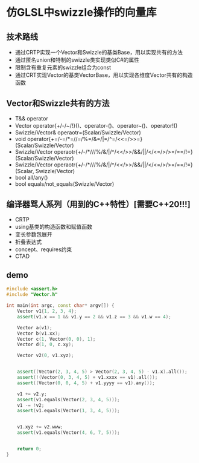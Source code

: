 # 仿GLSL中swizzle操作的向量库

## 技术路线

- 通过CRTP实现一个Vector和Swizzle的基类Base，用以实现共有的方法
- 通过匿名union和特制的swizzle类实现类似C#的属性
- 限制含有重复元素的swizzle组合为const
- 通过CRT实现Vector的基类VectorBase，用以实现各维度Vector共有的构造函数

## Vector和Swizzle共有的方法

- T&& operator[](std::size_t)
- Vector operator{+/-/\~/!}()、operator-()、operator~()、operator!()
- Swizzle/Vector& operaotr=(Scalar/Swizzle/Vector)
- void operator{+=/-=/\*=//=/%=/&=/|=/^=/<<=/>>=}(Scalar/Swizzle/Vector)
- Swizzle/Vector operaotr{+/-/\*///%/&/|/^/<</>>/&&/||/</<=/>/>=/==/!=}(Scalar/Swizzle/Vector)
- Swizzle/Vector operaotr{+/-/\*///%/&/|/^/<</>>/&&/||/</<=/>/>=/==/!=}(Scalar, Swizzle/Vector)
- bool all/any()
- bool equals/not_equals(Swizzle/Vector)

## 编译器骂人系列（用到的C++特性）[需要C++20!!!]

- CRTP
- using基类的构造函数和赋值函数
- 变长参数包展开
- 折叠表达式
- concept、requires约束
- CTAD

## demo

```cpp
#include <assert.h>
#include "Vector.h"

int main(int argc, const char* argv[]) {
    Vector v1{1, 2, 3, 4};
    assert(v1.x == 1 && v1.y == 2 && v1.z == 3 && v1.w == 4);

    Vector a(v1);
    Vector b(v1.xx);
    Vector c(1, Vector(0, 0), 1);
    Vector d(1, 0, c.xy);

    Vector v2(0, v1.xyz);


    assert((Vector(2, 3, 4, 5) > Vector(2, 3, 4, 5) - v1.x).all());
    assert(!(Vector(0, 3, 4, 5) + v1.xxxx == v1).all());
    assert((Vector(0, 0, 4, 5) + v1.yyyy == v1).any());

    v1 += v2.y;
    assert(v1.equals(Vector(2, 3, 4, 5)));
    v1 -= !v2;
    assert(v1.equals(Vector(1, 3, 4, 5)));


    v1.xyz += v2.www;
    assert(v1.equals(Vector(4, 6, 7, 5)));


    return 0;
}
```
